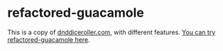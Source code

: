 # refactored-guacamole

This is a copy of [dnddiceroller.com](https://www.dnddiceroller.com/), with different features.
[You can try refactored-guacamole here](https://othelarian.github.io/refactored-guacamole).
